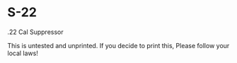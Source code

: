 # S-22
.22 Cal Suppressor

This is untested and unprinted. If you decide to print this, Please follow your local laws!

